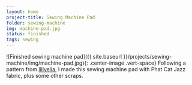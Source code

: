 ```yaml
---
layout: home
project-title: Sewing Machine Pad
folder: sewing-machine
img: machine-pad.jpg
status: finished
tags: sewing
---
```

![Finished sewing machine pad]({{ site.baseurl }}/projects/sewing-machine/img/machine-pad.jpg){: .center-image .vert-space}
Following a pattern from [lillyella](http://lillyella.blogspot.com), I made this sewing machine pad with Phat Cat Jazz fabric, plus some other scraps.
